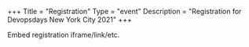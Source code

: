+++
Title = "Registration"
Type = "event"
Description = "Registration for Devopsdays New York City 2021"
+++

<div style="width:100%; text-align:left;">

Embed registration iframe/link/etc.
</div></div>
</div>
